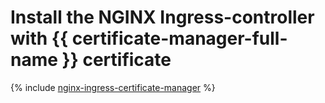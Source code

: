 # Install the NGINX Ingress-controller with {{ certificate-manager-full-name }} certificate

{% include [nginx-ingress-certificate-manager](../../_tutorials/nginx-ingress-certificate-manager.md) %}